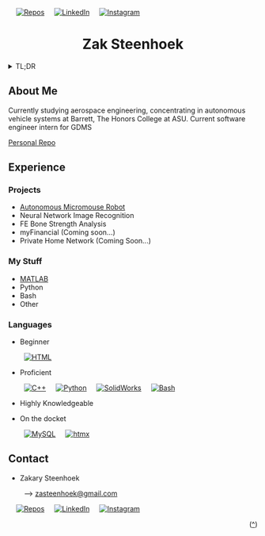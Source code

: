 ﻿<a id="readme-top"></a>



<!-- ACCOUNT SHIELDS -->

&nbsp;&nbsp;&nbsp;&nbsp;[![Repos][repos-shield]][repos-url]
&nbsp;&nbsp;&nbsp;&nbsp;[![LinkedIn][linkedin-shield]][linkedin-url]
&nbsp;&nbsp;&nbsp;&nbsp;[![Instagram][ig-shield]][ig-url]


<!-- ME -->

<h1 align="center">Zak Steenhoek</h1>

<!-- SUMMARY -->

<details>
  <summary>TL;DR</summary>
  <ol>
    <li><a href="#about-me">About Me</a></li>
    <li>
      <a href="#experience">Experience</a>
      <ul>
        <li><a href="#projects">Projects</a></li>
	<li><a href="#my-stuff">My Stuff</a></li>
        <li><a href="#languages">Languages</a></li>
      </ul>
    </li>
  </ol>
</details>



<!-- ABOUT ME -->

## About Me

Currently studying aerospace engineering, concentrating in autonomous vehicle systems at Barrett, The Honors College at ASU. Current software engineer intern for GDMS

[Personal Repo](https://github.com/zak-steenhoek/zak-steenhoek)



<!-- EXPERIENCE -->

## Experience

### Projects

* [Autonomous Micromouse Robot](https://github.com/zak-steenhoek/Micromouse-Robot)
* Neural Network Image Recognition
* FE Bone Strength Analysis
* myFinancial (Coming soon...)
* Private Home Network (Coming Soon...)


### My Stuff

* [MATLAB](https://github.com/zak-steenhoek/zak-steenhoek/blob/main/Code/MATLAB) 
* Python 
* Bash 
* Other 

### Languages

* Beginner

&nbsp;&nbsp;&nbsp;&nbsp;&nbsp;&nbsp;&nbsp;&nbsp;[![HTML][html-shield]][html-url]


* Proficient

&nbsp;&nbsp;&nbsp;&nbsp;&nbsp;&nbsp;&nbsp;&nbsp;[![C++][cpp-shield]][cpp-url]
&nbsp;&nbsp;&nbsp;&nbsp;[![Python][python-shield]][python-url]
&nbsp;&nbsp;&nbsp;&nbsp;[![SolidWorks][sw-shield]][sw-url]
&nbsp;&nbsp;&nbsp;&nbsp;[![Bash][bash-shield]][bash-url]


* Highly Knowledgeable


* On the docket

&nbsp;&nbsp;&nbsp;&nbsp;&nbsp;&nbsp;&nbsp;&nbsp;[![MySQL][sql-shield]][sql-url]
&nbsp;&nbsp;&nbsp;&nbsp;[![htmx][htmx-shield]][htmx-url]



<!-- CONTACT -->

## Contact  

* Zakary Steenhoek

&nbsp;&nbsp;&nbsp;&nbsp;&nbsp;&nbsp;&nbsp;&nbsp;--> zasteenhoek@gmail.com


&nbsp;&nbsp;&nbsp;&nbsp;[![Repos][repos-shield]][repos-url]
&nbsp;&nbsp;&nbsp;&nbsp;[![LinkedIn][linkedin-shield]][linkedin-url]
&nbsp;&nbsp;&nbsp;&nbsp;[![Instagram][ig-shield]][ig-url]

<p align="right">(<a href="#readme-top">^</a>)</p>



<!-- MARKDOWN LINKS & IMAGES -->
<!-- https://www.markdownguide.org/basic-syntax/#reference-style-links -->


<!-- BADGES -->
[repos-shield]: https://img.shields.io/badge/-Repos-black.svg?logoSize=auto&style=for-the-badge&logo=git&logoColor=D7CFB7&labelColor=463C1E&color=463C1E
[repos-url]: https://github.com/zak-steenhoek?tab=repositories

[stars-shield]: https://img.shields.io/badge/-Stars-black.svg?logoSize=auto&style=for-the-badge&logo=airtransat&logoColor=D7CFB7&labelColor=463C1E&color=463C1E
[stars-url]: https://github.com/zak-steenhoek?tab=stars


<!-- EXPERIENCE -->
[python-shield]: https://img.shields.io/badge/-Python-black.svg?logoSize=auto&style=for-the-badge&logo=python&logoColor=D7CFB7&labelColor=463C1E&color=463C1E
[python-url]: https://www.python.org/

[cpp-shield]: https://img.shields.io/badge/-C++-black.svg?logoSize=auto&style=for-the-badge&logo=cplusplus&logoColor=D7CFB7&labelColor=463C1E&color=463C1E
[cpp-url]: https://cplusplus.com/

[sw-shield]: https://img.shields.io/badge/-SolidWorks-black.svg?logoSize=auto&style=for-the-badge&logo=dassaultsystemes&logoColor=D7CFB7&labelColor=463C1E&color=463C1E
[sw-url]: https://my.solidworks.com/

[bash-shield]: https://img.shields.io/badge/-GNU&nbsp;Bash-black.svg?logoSize=auto&style=for-the-badge&logo=gnubash&logoColor=D7CFB7&labelColor=463C1E&color=463C1E
[bash-url]: https://www.gnu.org/software/bash/

[html-shield]: https://img.shields.io/badge/-HTML-black.svg?logoSize=auto&style=for-the-badge&logo=html5&logoColor=D7CFB7&labelColor=463C1E&color=463C1E
[html-url]: https://html.com/

[sql-shield]: https://img.shields.io/badge/-MySQL-black.svg?logoSize=auto&style=for-the-badge&logo=mysql&logoColor=D7CFB7&labelColor=463C1E&color=463C1E
[sql-url]: https://www.mysql.com/

[htmx-shield]: https://img.shields.io/badge/-htmx-black.svg?logoSize=auto&style=for-the-badge&logo=htmx&logoColor=D7CFB7&labelColor=463C1E&color=463C1E
[htmx-url]: https://htmx.org/

[npp-shield]: https://img.shields.io/badge/-Notepad++-black.svg?logoSize=auto&style=for-the-badge&logo=notepadplusplus&logoColor=D7CFB7&labelColor=463C1E&color=463C1E
[npp-url]: https://notepad-plus-plus.org/

[Next.js]: https://img.shields.io/badge/next.js-000000?style=for-the-badge&logo=nextdotjs&logoColor=white
[Next-url]: https://nextjs.org/

[React.js]: https://img.shields.io/badge/React-20232A?style=for-the-badge&logo=react&logoColor=61DAFB
[React-url]: https://reactjs.org/

[Vue.js]: https://img.shields.io/badge/Vue.js-35495E?style=for-the-badge&logo=vuedotjs&logoColor=4FC08D
[Vue-url]: https://vuejs.org/


<!-- CONTACT -->
[email-shield]: https://img.shields.io/badge/-Email-black.svg?logoSize=auto&style=for-the-badge&logo=gmail&logoColor=D7CFB7&labelColor=463C1E&color=463C1E
[email-url]: zasteenhoek@gmail.com

[linkedin-shield]: https://img.shields.io/badge/-LinkedIn-black.svg?logoSize=auto&style=for-the-badge&logo=linkedin&logoColor=D7CFB7&labelColor=463C1E&color=463C1E
[linkedin-url]: https://linkedin.com/in/zakary-steenhoek-aerospace-engineering-student/

[ig-shield]: https://img.shields.io/badge/-Instagram-black.svg?logoSize=auto&style=for-the-badge&logo=instagram&logoColor=D7CFB7&labelColor=463C1E&color=463C1E
[ig-url]: https://www.instagram.com/zak.steenhoek/
